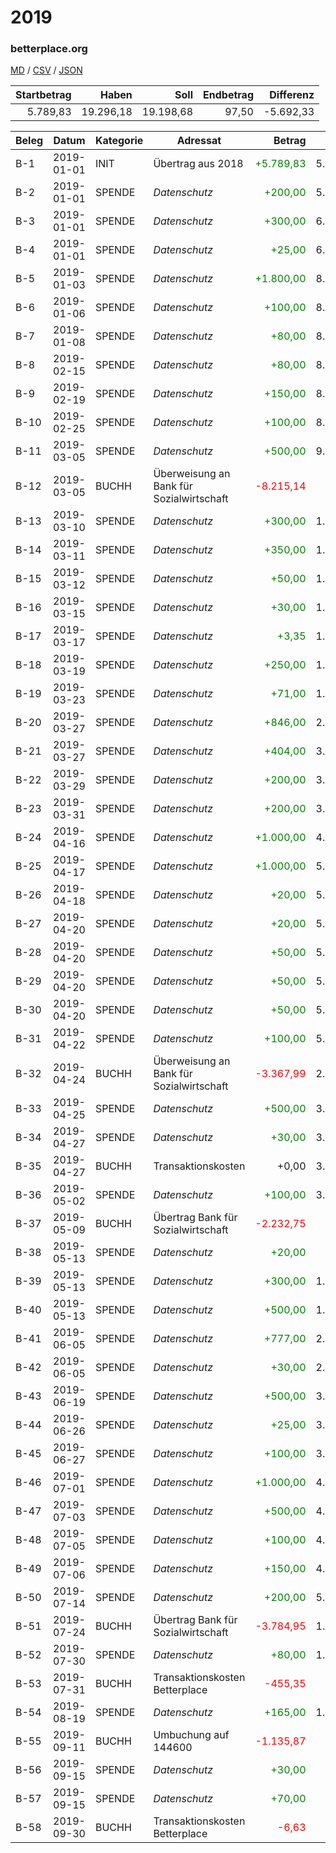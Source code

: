 # 2019

### betterplace.org

[MD](betterplace.org.md) / [CSV](betterplace.org.csv) / [JSON](betterplace.org.json) 


| Startbetrag | Haben | Soll | Endbetrag | Differenz |
| ------:| ------:| ------:| ------:| ------:|
| 5.789,83 | 19.296,18 | 19.198,68 | 97,50 | -5.692,33 |


| Beleg | Datum | Kategorie | Adressat | Betrag | Saldo |
| ------ | ------ | ------ | ------ | ------:| ------:|
| B-1 | 2019-01-01 | INIT | Übertrag aus 2018 | <font color="green">+5.789,83</font> | 5.789,83 |
| B-2 | 2019-01-01 | SPENDE | *Datenschutz* | <font color="green">+200,00</font> | 5.989,83 |
| B-3 | 2019-01-01 | SPENDE | *Datenschutz* | <font color="green">+300,00</font> | 6.289,83 |
| B-4 | 2019-01-01 | SPENDE | *Datenschutz* | <font color="green">+25,00</font> | 6.314,83 |
| B-5 | 2019-01-03 | SPENDE | *Datenschutz* | <font color="green">+1.800,00</font> | 8.114,83 |
| B-6 | 2019-01-06 | SPENDE | *Datenschutz* | <font color="green">+100,00</font> | 8.214,83 |
| B-7 | 2019-01-08 | SPENDE | *Datenschutz* | <font color="green">+80,00</font> | 8.294,83 |
| B-8 | 2019-02-15 | SPENDE | *Datenschutz* | <font color="green">+80,00</font> | 8.374,83 |
| B-9 | 2019-02-19 | SPENDE | *Datenschutz* | <font color="green">+150,00</font> | 8.524,83 |
| B-10 | 2019-02-25 | SPENDE | *Datenschutz* | <font color="green">+100,00</font> | 8.624,83 |
| B-11 | 2019-03-05 | SPENDE | *Datenschutz* | <font color="green">+500,00</font> | 9.124,83 |
| B-12 | 2019-03-05 | BUCHH | Überweisung an Bank für Sozialwirtschaft | <font color="red">-8.215,14</font> | 909,69 |
| B-13 | 2019-03-10 | SPENDE | *Datenschutz* | <font color="green">+300,00</font> | 1.209,69 |
| B-14 | 2019-03-11 | SPENDE | *Datenschutz* | <font color="green">+350,00</font> | 1.559,69 |
| B-15 | 2019-03-12 | SPENDE | *Datenschutz* | <font color="green">+50,00</font> | 1.609,69 |
| B-16 | 2019-03-15 | SPENDE | *Datenschutz* | <font color="green">+30,00</font> | 1.639,69 |
| B-17 | 2019-03-17 | SPENDE | *Datenschutz* | <font color="green">+3,35</font> | 1.643,04 |
| B-18 | 2019-03-19 | SPENDE | *Datenschutz* | <font color="green">+250,00</font> | 1.893,04 |
| B-19 | 2019-03-23 | SPENDE | *Datenschutz* | <font color="green">+71,00</font> | 1.964,04 |
| B-20 | 2019-03-27 | SPENDE | *Datenschutz* | <font color="green">+846,00</font> | 2.810,04 |
| B-21 | 2019-03-27 | SPENDE | *Datenschutz* | <font color="green">+404,00</font> | 3.214,04 |
| B-22 | 2019-03-29 | SPENDE | *Datenschutz* | <font color="green">+200,00</font> | 3.414,04 |
| B-23 | 2019-03-31 | SPENDE | *Datenschutz* | <font color="green">+200,00</font> | 3.614,04 |
| B-24 | 2019-04-16 | SPENDE | *Datenschutz* | <font color="green">+1.000,00</font> | 4.614,04 |
| B-25 | 2019-04-17 | SPENDE | *Datenschutz* | <font color="green">+1.000,00</font> | 5.614,04 |
| B-26 | 2019-04-18 | SPENDE | *Datenschutz* | <font color="green">+20,00</font> | 5.634,04 |
| B-27 | 2019-04-20 | SPENDE | *Datenschutz* | <font color="green">+20,00</font> | 5.654,04 |
| B-28 | 2019-04-20 | SPENDE | *Datenschutz* | <font color="green">+50,00</font> | 5.704,04 |
| B-29 | 2019-04-20 | SPENDE | *Datenschutz* | <font color="green">+50,00</font> | 5.754,04 |
| B-30 | 2019-04-20 | SPENDE | *Datenschutz* | <font color="green">+50,00</font> | 5.804,04 |
| B-31 | 2019-04-22 | SPENDE | *Datenschutz* | <font color="green">+100,00</font> | 5.904,04 |
| B-32 | 2019-04-24 | BUCHH | Überweisung an Bank für Sozialwirtschaft | <font color="red">-3.367,99</font> | 2.536,05 |
| B-33 | 2019-04-25 | SPENDE | *Datenschutz* | <font color="green">+500,00</font> | 3.036,05 |
| B-34 | 2019-04-27 | SPENDE | *Datenschutz* | <font color="green">+30,00</font> | 3.066,05 |
| B-35 | 2019-04-27 | BUCHH | Transaktionskosten | +0,00 | 3.066,05 |
| B-36 | 2019-05-02 | SPENDE | *Datenschutz* | <font color="green">+100,00</font> | 3.166,05 |
| B-37 | 2019-05-09 | BUCHH | Übertrag Bank für Sozialwirtschaft | <font color="red">-2.232,75</font> | 933,30 |
| B-38 | 2019-05-13 | SPENDE | *Datenschutz* | <font color="green">+20,00</font> | 953,30 |
| B-39 | 2019-05-13 | SPENDE | *Datenschutz* | <font color="green">+300,00</font> | 1.253,30 |
| B-40 | 2019-05-13 | SPENDE | *Datenschutz* | <font color="green">+500,00</font> | 1.753,30 |
| B-41 | 2019-06-05 | SPENDE | *Datenschutz* | <font color="green">+777,00</font> | 2.530,30 |
| B-42 | 2019-06-05 | SPENDE | *Datenschutz* | <font color="green">+30,00</font> | 2.560,30 |
| B-43 | 2019-06-19 | SPENDE | *Datenschutz* | <font color="green">+500,00</font> | 3.060,30 |
| B-44 | 2019-06-26 | SPENDE | *Datenschutz* | <font color="green">+25,00</font> | 3.085,30 |
| B-45 | 2019-06-27 | SPENDE | *Datenschutz* | <font color="green">+100,00</font> | 3.185,30 |
| B-46 | 2019-07-01 | SPENDE | *Datenschutz* | <font color="green">+1.000,00</font> | 4.185,30 |
| B-47 | 2019-07-03 | SPENDE | *Datenschutz* | <font color="green">+500,00</font> | 4.685,30 |
| B-48 | 2019-07-05 | SPENDE | *Datenschutz* | <font color="green">+100,00</font> | 4.785,30 |
| B-49 | 2019-07-06 | SPENDE | *Datenschutz* | <font color="green">+150,00</font> | 4.935,30 |
| B-50 | 2019-07-14 | SPENDE | *Datenschutz* | <font color="green">+200,00</font> | 5.135,30 |
| B-51 | 2019-07-24 | BUCHH | Übertrag Bank für Sozialwirtschaft | <font color="red">-3.784,95</font> | 1.350,35 |
| B-52 | 2019-07-30 | SPENDE | *Datenschutz* | <font color="green">+80,00</font> | 1.430,35 |
| B-53 | 2019-07-31 | BUCHH | Transaktionskosten Betterplace | <font color="red">-455,35</font> | 975,00 |
| B-54 | 2019-08-19 | SPENDE | *Datenschutz* | <font color="green">+165,00</font> | 1.140,00 |
| B-55 | 2019-09-11 | BUCHH | Umbuchung auf 144600 | <font color="red">-1.135,87</font> | 4,13 |
| B-56 | 2019-09-15 | SPENDE | *Datenschutz* | <font color="green">+30,00</font> | 34,13 |
| B-57 | 2019-09-15 | SPENDE | *Datenschutz* | <font color="green">+70,00</font> | 104,13 |
| B-58 | 2019-09-30 | BUCHH | Transaktionskosten Betterplace | <font color="red">-6,63</font> | 97,50 |


